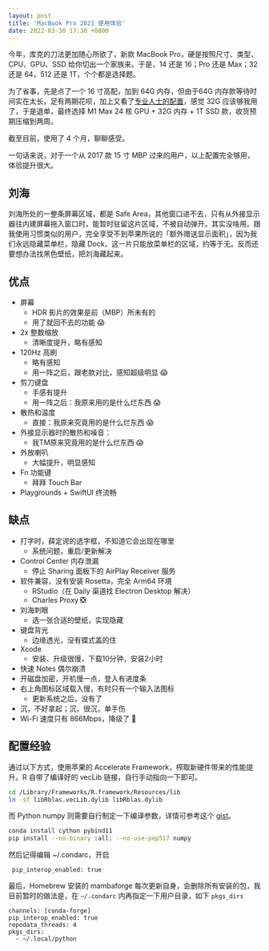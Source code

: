 ```yaml
---
layout: post
title: 'MacBook Pro 2021 使用体验'
date: 2022-03-30 17:30 +0800
---
```


今年，库克的刀法更加随心所欲了，新款 MacBook Pro，硬是按照尺寸、类型、CPU、GPU、SSD 给你切出一个家族来。于是，14 还是 16；Pro 还是 Max；32 还是 64，512 还是 1T，个个都是选择题。

为了省事，先是点了一个 16 寸高配，加到 64G 内存，但由于64G 内存款等待时间实在太长，足有两期花呗，加上又看了[专业人士的配置](https://imtx.me/blog/some-thoughts-after-ordering-the-m1-pro-macbook-pro/)，感觉 32G 应该够我用了，于是退单，最终选择 M1 Max 24 核 GPU + 32G 内存 + 1T SSD 款，收货预期压缩到两周。

截至目前，使用了 4 个月，聊聊感受。

一句话来说，对于一个从 2017 款 15 寸 MBP 过来的用户，以上配置完全够用，体验提升很大。

## 刘海

刘海所处的一整条屏幕区域，都是 Safe Area，其他窗口进不去，只有从外接显示器往内建屏幕拖入窗口时，能暂时驻留这片区域，不被自动弹开。其实没啥用。跟我使用习惯类似的用户，完全享受不到苹果所说的「额外赠送显示面积」，因为我们永远隐藏菜单栏，隐藏 Dock，这一片只能放菜单栏的区域，约等于无。反而还要想办法找黑色壁纸，把刘海藏起来。

## 优点

* 屏幕
    * HDR 影片的效果是前（MBP）所未有的
    * 用了就回不去的功能 😱
* 2x 整数缩放
    * 清晰度提升，略有感知
* 120Hz 高刷
    * 略有感知
    * 用一阵之后，跟老款对比，感知超级明显 😱
* 剪刀键盘
    * 手感有提升
    * 用一阵之后：我原来用的是什么烂东西 😱
* 散热和温度
    * 直接：我原来究竟用的是什么烂东西 😱
* 外接显示器时的散热和噪音：
    * 我TM原来究竟用的是什么烂东西 😱
* 外放喇叭
    * 大幅提升，明显感知
* Fn 功能键
    * 拜拜 Touch Bar
* Playgrounds + SwiftUI 终流畅

##  缺点

* 打字时，薛定谔的选字框，不知道它会出现在哪里
    * 系统问题，重启/更新解决
* Control Center 内存泄漏
    * 停止 Sharing 面板下的 AirPlay Receiver 服务
* 软件兼容，没有安装 Rosetta，完全 Arm64 环境
    * RStudio（在 Daily 渠道找 Electron Desktop 解决）
    * Charles Proxy ❎
* 刘海刺眼
    * 选一张合适的壁纸，实现隐藏
* 键盘背光
    * 边缘透光，没有蝶式盖的住
* Xcode
    * 安装、升级很慢，下载10分钟，安装2小时
* 快速 Notes 偶尔崩溃
* 开磁盘加密，开机慢一点，登入有进度条
* 右上角图标区域载入慢，有时只有一个输入法图标
    * 更新系统之后，没有了
* 沉，不好拿起；沉，很沉，单手伤
* Wi-Fi 速度只有 866Mbps，降级了 🚨

## 配置经验

通过以下方式，使用苹果的 Accelerate Framework，榨取新硬件带来的性能提升。R 自带了编译好的 vecLib 链接，自行手动指向一下即可。

```bash
cd /Library/Frameworks/R.framework/Resources/lib
ln -sf libRblas.vecLib.dylib libRblas.dylib
```

而 Python numpy 则需要自行制定一下编译参数，详情可参考这个 [gist](https://gist.github.com/MarkDana/a9481b8134cf38a556cf23e1e815dafb)。

```bash
conda install cython pybind11
pip install --no-binary :all: --no-use-pep517 numpy
```
然后记得编辑 ~/.condarc，开启

```
 pip_interop_enabled: true
 ```

最后，Homebrew 安装的 mambaforge 每次更新自身，会删除所有安装的包，我目前暂时的做法是，在 `~/.condarc` 内再指定一下用户目录，如下 `pkgs_dirs`

```
channels: [conda-forge]
pip_interop_enabled: true
repodata_threads: 4
pkgs_dirs:
  - ~/.local/python
```